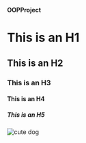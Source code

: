 **OOPProject**
# This is an H1
## This is an H2
### This is an H3
#### This is an H4
##### This is an H5

![cute dog](https://cdn.hk01.com/di/media/images/2889837/org/4ef07fed4a8836f3ed6df68bbfc7d0c9.jpg/nAAal3F-2QSZICGJCFefX31f_bD3NTZhM-WgQjPloEI?v=w1920 "cute dog")

